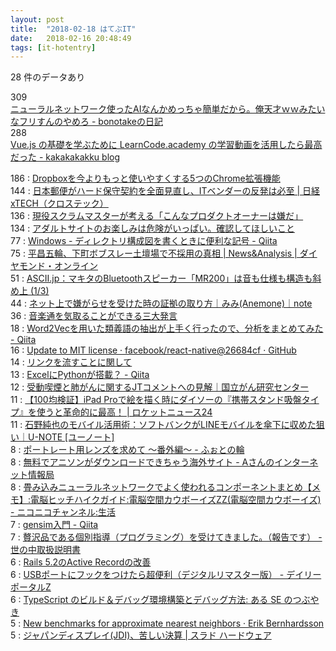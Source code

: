 ```yaml
---
layout: post
title:  "2018-02-18 はてぶIT"
date:   2018-02-16 20:48:49
tags: [it-hotentry]
---
```

28 件のデータあり

<div class="row">
    <div class="col s1"><span class="h2">309</span></div>
    <div class="col s11"><a href='http://bonotake.hatenablog.com/entry/2018/02/18/000928' target='_blank'>ニューラルネットワーク使ったAIなんかめっちゃ簡単だから。俺天才ｗｗみたいなフリすんのやめろ - bonotakeの日記</a></div>
</div>
<div class="row">
    <div class="col s1">288</div>
    <div class="col s11"><a href='http://kakakakakku.hatenablog.com/entry/2018/02/18/113426' target='_blank'>Vue.js の基礎を学ぶために LearnCode.academy の学習動画を活用したら最高だった - kakakakakku blog</a></div>
</div>

   
186 : <a href='https://navi.dropbox.jp/dropbox-chrome' target='_blank'>Dropboxを今よりもっと使いやすくする5つのChrome拡張機能</a>  
144 : <a href='http://tech.nikkeibp.co.jp/it/atcl/column/14/346926/012701285/' target='_blank'>日本郵便がハード保守契約を全面見直し、ITベンダーの反発は必至 | 日経 xTECH（クロステック）</a>  
136 : <a href='https://www.slideshare.net/ama-ch/ss-88211277' target='_blank'>現役スクラムマスターが考える「こんなプロダクトオーナーは嫌だ」</a>  
134 : <a href='https://www.buzzfeed.com/jp/nicolenguyen/the-hidden-security-risks-of-free-porn-online-1' target='_blank'>アダルトサイトのお楽しみは危険がいっぱい。確認してほしいこと</a>  
77 : <a href='https://qiita.com/paty-fakename/items/c82ed27b4070feeceff6' target='_blank'>Windows - ディレクトリ構成図を書くときに便利な記号 - Qiita</a>  
75 : <a href='http://diamond.jp/articles/-/159946' target='_blank'>平昌五輪、下町ボブスレー土壇場で不採用の真相 | News&Analysis | ダイヤモンド・オンライン</a>  
51 : <a href='http://ascii.jp/elem/000/001/634/1634175/' target='_blank'>ASCII.jp：マキタのBluetoothスピーカー「MR200」は音も仕様も構造も斜め上 (1/3)</a>  
44 : <a href='https://note.mu/chococircus/n/n30cbda22c644' target='_blank'>ネット上で嫌がらせを受けた時の証拠の取り方｜みみ(Anemone)｜note</a>  
36 : <a href='https://anond.hatelabo.jp/20180218152956' target='_blank'>音楽通を気取ることができる三大発言</a>  
18 : <a href='https://qiita.com/To_Murakami/items/cc225e7c9cd9c0ab641e' target='_blank'>Word2Vecを用いた類義語の抽出が上手く行ったので、分析をまとめてみた - Qiita</a>  
16 : <a href='https://github.com/facebook/react-native/commit/26684cf3adf4094eb6c405d345a75bf8c7c0bf88' target='_blank'>Update to MIT license · facebook/react-native@26684cf · GitHub</a>  
14 : <a href='https://anond.hatelabo.jp/20180218110852' target='_blank'>リンクを流すことに関して</a>  
13 : <a href='https://qiita.com/yniji/items/2e80ace081c4b59bc327' target='_blank'>ExcelにPythonが搭載？ - Qiita</a>  
12 : <a href='https://www.ncc.go.jp/jp/information/pr_release/2016/0928/index.html' target='_blank'>受動喫煙と肺がんに関するJTコメントへの見解｜国立がん研究センター</a>  
11 : <a href='https://rocketnews24.com/2018/02/17/1021759/' target='_blank'>【100均検証】iPad Proで絵を描く時にダイソーの『携帯スタンド吸盤タイプ』を使うと革命的に最高！ | ロケットニュース24</a>  
11 : <a href='http://u-note.me/note/47508131' target='_blank'>石野純也のモバイル活用術：ソフトバンクがLINEモバイルを傘下に収めた狙い｜U-NOTE [ユーノート]</a>  
8 : <a href='http://photo-no-wa.hatenablog.com/entry/chu.9-9_28' target='_blank'>ポートレート用レンズを求めて 〜番外編〜 - ふぉとの輪</a>  
8 : <a href='http://mr-a.net/anime-song-download/' target='_blank'>無料でアニソンがダウンロードできちゃう海外サイト - Aさんのインターネット情報局</a>  
8 : <a href='http://ch.nicovideo.jp/akiba-cyberspacecowboys/blomaga/ar1425210' target='_blank'>畳み込みニューラルネットワークでよく使われるコンポーネントまとめ【メモ】:電脳ヒッチハイクガイド:電脳空間カウボーイズZZ(電脳空間カウボーイズ) - ニコニコチャンネル:生活</a>  
7 : <a href='https://qiita.com/u6k/items/5170b8d8e3f41531f08a' target='_blank'>gensim入門 - Qiita</a>  
7 : <a href='http://yononakatorisetu.hatenablog.com/entry/2018/02/18/081238' target='_blank'>贅沢品である個別指導（プログラミング）を受けてきました。（報告です） - 世の中取扱説明書</a>  
6 : <a href='http://kamipo.github.io/talks/20180215-tdtech/#/title' target='_blank'>Rails 5.2のActive Recordの改善</a>  
6 : <a href='http://portal.nifty.com/kiji/180214202062_1.htm' target='_blank'>USBポートにフックをつけたら超便利（デジタルリマスター版） - デイリーポータルZ</a>  
6 : <a href='http://fnya.cocolog-nifty.com/blog/2018/02/typescript-3ab5.html' target='_blank'>TypeScript のビルド＆デバッグ環境構築とデバッグ方法: ある SE のつぶやき</a>  
5 : <a href='https://erikbern.com/2018/02/15/new-benchmarks-for-approximate-nearest-neighbors.html' target='_blank'>New benchmarks for approximate nearest neighbors · Erik Bernhardsson</a>  
5 : <a href='https://hardware.srad.jp/story/18/02/18/0612205/' target='_blank'>ジャパンディスプレイ(JDI)、苦しい決算 | スラド ハードウェア</a>  
